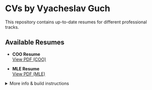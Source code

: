 # CVs by Vyacheslav Guch

This repository contains up-to-date resumes for different professional tracks.

## Available Resumes

- **COO Resume**  
  [View PDF (COO)](https://github.com/Slavikss/CVs/raw/main/COO/resume.pdf)

- **MLE Resume**  
  [View PDF (MLE)](https://github.com/Slavikss/CVs/raw/main/MLE/resume.pdf)

<details>
<summary>More info & build instructions</summary>

## Structure

- `COO/` — Resume for Chief Operating Officer / Product & Project Management roles
- `MLE/` — Resume for Machine Learning Engineer / Data Science roles
- `template/` — LaTeX templates and style files

## How to Build

Each folder contains a `Makefile` for easy PDF generation:
```sh
cd COO && make
cd MLE && make
```

## Contacts

- [GitHub](https://github.com/Slavikss)
- [LinkedIn](https://linkedin.com/in/vguch)
- [Blog](http://slavikss.github.io/blog)

---

**Direct links to the latest resumes:**
- [COO Resume PDF](https://github.com/Slavikss/CVs/raw/main/COO/resume.pdf)
- [MLE Resume PDF](https://github.com/Slavikss/CVs/raw/main/MLE/resume.pdf)

</details>